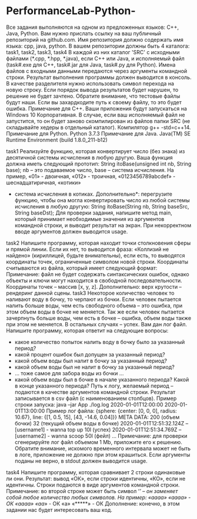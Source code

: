 # PerformanceLab-Python-
Все задания выполняются на одном из предложенных языков: C++, Java, Python.
Вам нужно прислать ссылку на ваш публичный репозиторий на github.com.
Имя репозитория должно содержать имя языка: cpp, java, python.
В вашем репозитории должны быть 4 каталога:
task1, task2, task3, task4
В каждой из них каталог 'SRC' с исходными файлами (*.cpp, *.hpp, *.java), если С++ или Java, и
исполняемый файл (task#.exe для С++, task#.jar для Java, task#.py для Python).
Имена файлов с входными данными передаются через аргументы командной строки.
Результат выполнения программы должен выводится в консоль.
В качестве разделителя нужно использовать символ перехода на новую строку.
Если порядок вывода результатов будет нарушен, то решение не будет зачтено.
Обратите внимание, что тестовые файлы будут наши. Если вы захардкодите путь к своему файлу,
то это будет ошибка.
Примечание для С++.
Ваши приложения будут запускаться на Windows 10 Корпоративная.
В случае, если ваш исполняемый файл не запустится, то он будет заново скомпилирован из
файлов папки SRC (не складывайте хедеры в отдельный каталог).
Компилятор g++ -std=c++14.
Примечание для Python.
Python 3.7.3
Примечание для Java.
Java(TM) SE Runtime Environment (build 1.8.0_211-b12)


task1
Реализуйте функцию, которая конвертирует число (без знака) из десятичной системы исчисления
в любую другую. Ваша функция должна иметь следующий прототип:
String itoBase(unsigned int nb, String base); nb – это подаваемое число, base – система исчисления.
На пример, «01» - двоичная, «012» - троичная, «0123456789abcdef» - шеснадцатиричная, «котики»
- система исчисления в котиках.
Дополнительно*: перегрузите функцию, чтобы она могла конвертировать число из любой системы
исчисления в любую другую:
String itoBase(String nb, String baseSrc, String baseDst);
Для проверки задания, напишите метод main, который принимает необходимые значения из
аргументов командной строки, и выводит результат на экран. При некорректном вводе
аргументов должен выводится usage.


task2
Напишите программу, которая находит точки столкновения сферы и прямой линии. Если их нет,
то выводится фраза: «Коллизий не найдено» (кириллицей, будьте внимательны), если есть, то
выводятся координаты точек, ограниченные символом новой строки. Координаты считываются из
файла, который имеет следующий формат:
Примечание: файл не будет содержать синтаксических ошибок, однако объекты и ключи могут
находится в свободной последовательности. Координаты точек – массив [x, y, z].
Дополнительно: верх крутости – рендеринг данной сцены.
task3
Некоторое количество человек то наливают воду в бочку, то черпают из бочки. Если человек
пытается налить больше воды, чем есть свободного объема – это ошибка, при этом объем воды в
бочке не меняется. Так же если человек пытается зачерпнуть больше воды, чем есть в бочке –
ошибка, объем воды также при этом не меняется. В остальных случаях – успех.
Вам дан лог файл. Напишите программу, которая ответит на следующие вопросы:
- какое количество попыток налить воду в бочку было за указанный период?
- какой процент ошибок был допущен за указанный период?
- какой объем воды был налит в бочку за указанный период?
- какой объем воды был не налит в бочку за указанный период?
- … тоже самое для забора воды из бочки …
- какой объем воды был в бочке в начале указанного периода? Какой в конце указанного
периода?
Путь к логу, желаемый период – подаются в качестве аргументов командной строки. Результат
записывается в csv файл (с наименованием столбцов).
Пример строки запуска: java –jar App ./log.log 2020-01-01T12:00:00 2020-01-01T13:00:00
Пример лог файла:
{sphere: {center: [0, 0, 0], radius: 10.67}, line: {[1, 0.5, 15], [43, -14.6, 0.04]}}
META DATA:
200 (объем бочки)
32 (текущий объем воды в бочке)
2020-01-01Т12:51:32.124Z – [username1] - wanna top up 10l (успех)
2020-01-01Т12:51:34.769Z – [username2] - wanna scoop 50l (фейл)
…
Примечание: для проверки сгенерируйте лог файл объемом 1 Mb, приложите его к решению.
Обратите внимание, искомого временного интервала может не быть в логе, приложение не
должно при этом крашиться. Если аргументы поданы не верно, в stdout должен выводится usage.



task4
Напишите программу, которая сравнивает 2 строки одинаковые ли они. Результат: вывод «ОК»,
если строки идентичны, «КО», если не идентичны. Строки подаются в виде аргументов командной
строки.
Примечание: во второй строке может быть символ ‘*’ – он заменяет собой любое количество
любых символов.
На пример:
«аааа» «аааа» - ОК
«аааа» «аа*» - ОК
«a» «*****» - ОК
Дополнение: конечно, в этом задании нас будет интересовать ваш код.
